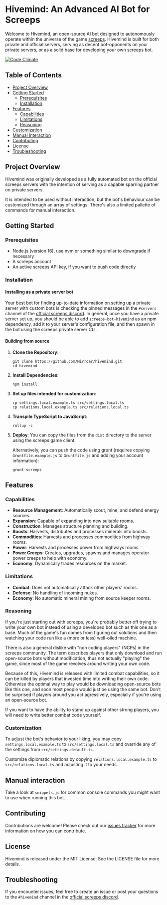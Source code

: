# Hivemind: An Advanced AI Bot for Screeps

Welcome to Hivemind, an open-source AI bot designed to autonomously operate within the universe of the game [screeps](https://screeps.com). Hivemind is built for both private and official servers, serving as decent bot-opponents on your private servers, or as a solid base for developing your own screeps bot.

[![Code Climate](https://codeclimate.com/github/Mirroar/hivemind/badges/gpa.svg)](https://codeclimate.com/github/Mirroar/hivemind)

## Table of Contents
- [Project Overview](#project-overview)
- [Getting Started](#getting-started)
  - [Prerequisites](#prerequisites)
  - [Installation](#installation)
- [Features](#features)
  - [Capabilities](#capabilities)
  - [Limitations](#limitations)
  - [Reasoning](#reasoning)
- [Customization](#customization)
- [Manual Interaction](#manual-interaction)
- [Contributing](#contributing)
- [License](#license)
- [Troubleshooting](#troubleshooting)

## Project Overview

Hivemind was originally developed as a fully automated bot on the official screeps servers with the intention of serving as a capable sparring partner on private servers.

It is intended to be used without interaction, but the bot's behaviour can be customized through an array of settings. There's also a limited pallette of commands for manual interaction.

## Getting Started

### Prerequisites

- Node.js (version 16), use nvm or something similar to downgrade if necessary
- A screeps account
- An active screeps API key, if you want to push code directly

### Installation

#### Installing as a private server bot

Your best bet for finding up-to-date information on setting up a private server with custom bots is checking the pinned messages in the `#servers` channel of the [official screeps discord](https://chat.screeps.com/). In general, once you have a private server set up, you should be able to add `screeps-bot-hivemind` as an npm dependency, add it to your server's configuration file, and then spawn in the bot using the screeps private server CLI.

#### Building from source

1. **Clone the Repository**:
   ```
   git clone https://github.com/Mirroar/hivemind.git
   cd hivemind
   ```
2. **Install Dependencies**:
   ```
   npm install
   ```
3. **Set up files intended for customization**:
   ```
   cp settings.local.example.ts src/settings.local.ts
   cp relations.local.example.ts src/relations.local.ts
   ```
4. **Transpile TypeScript to JavaScript**:
   ```
   rollup -c
   ```
5. **Deploy**:
   You can copy the files from the `dist` directory to the server using the screeps game client.

   Alternatively, you can push the code using grunt (requires copying `Gruntfile.example.js` to `Gruntfile.js` and adding your account information):
   ```
   grunt screeps
   ```

## Features

### Capabilities

- **Resource Management**: Automatically scout, mine, and defend energy sources.
- **Expansion**: Capable of expanding into new suitable rooms.
- **Construction**: Manages structure planning and building.
- **Boosts**: Harvests, distributes and processes minerals into boosts.
- **Commodities**: Harvests and processes commodities from highway rooms.
- **Power**: Harvests and processes power from highways rooms.
- **Power Creeps**: Creates, upgrades, spawns and manages operator power creeps to help with economy.
- **Economy**: Dynamically trades resources on the market.

### Limitations

- **Combat**: Does not automatically attack other players' rooms.
- **Defense**: No handling of incoming nukes.
- **Economy**: No automatic mineral mining from source keeper rooms.

### Reasoning

If you're just starting out with screeps, you're probably better off trying to write your own bot instead of using a developed bot such as this one as a base. Much of the game's fun comes from figuring out solutions and then watching your code run like a (more or less) well-oiled machine.

There is also a general dislike with "non coding players" (NCPs) in the screeps community. The term describes players that only download and run open-source bots without modification, thus not actually "playing" the game, since most of the game revolves around writing your own code.

Because of this, Hivemind is released with limited combat capabilities, so it can be killed by players that invested time into writing their own code. Otherwise the optimal way to play would be downloading open-source bots like this one, and soon most people would just be using the same bot. Don't be surprised if players around you act agressively, especially if you're using an open-source bot.

If you want to have the ability to stand up against other strong players, you will need to write better combat code yourself.

### Customization

To adjust the bot's behavior to your liking, you may copy `settings.local.example.ts` to `src/settings.local.ts` and override any of the settings from `src/settings.default.ts`.

Customize diplomatic relations by copying `relations.local.example.ts` to `src/relations.local.ts` and adjusting it to your needs.

## Manual interaction

Take a look at `snippets.js` for common console commands you might want to use when running this bot.

## Contributing

Contributions are welcome! Please check out our [issues tracker](https://github.com/Mirroar/hivemind/issues) for more information on how you can contribute.

## License

Hivemind is released under the MIT License. See the LICENSE file for more details.

## Troubleshooting

If you encounter issues, feel free to create an issue or post your questions to the `#hivemind` channel in the [official screeps discord](https://chat.screeps.com/).

